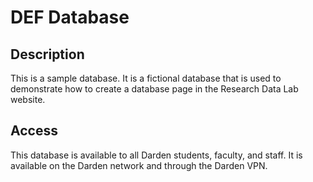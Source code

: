 # DEF Database

## Description

This is a sample database. It is a fictional database that is used to demonstrate how to create a database page in the Research Data Lab website.

## Access

This database is available to all Darden students, faculty, and staff. It is available on the Darden network and through the Darden VPN.

